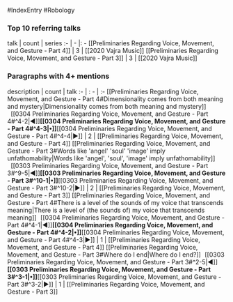 #IndexEntry #Robology

### Top 10 referring talks
talk | count | series
:- | - |: -
[[Preliminaries Regarding Voice, Movement, and Gesture - Part 4]] | 3 | [[2020 Vajra Music]]
[[Preliminaries Regarding Voice, Movement, and Gesture - Part 3]] | 3 | [[2020 Vajra Music]]

### Paragraphs with 4+ mentions
description | count | talk
:- | : - | :-
[[Preliminaries Regarding Voice, Movement, and Gesture - Part 4#Dimensionality comes from both meaning and mystery\|Dimensionality comes from both meaning and mystery]] &nbsp;&nbsp;[[0304 Preliminaries Regarding Voice, Movement, and Gesture - Part 4#^4-2\|◀]]**[[0304 Preliminaries Regarding Voice, Movement, and Gesture - Part 4#^4-3\|•]]**[[0304 Preliminaries Regarding Voice, Movement, and Gesture - Part 4#^4-4\|▶]] | 2 | [[Preliminaries Regarding Voice, Movement, and Gesture - Part 4]]
[[Preliminaries Regarding Voice, Movement, and Gesture - Part 3#Words like 'angel' 'soul' 'image' imply unfathomability\|Words like 'angel', 'soul', 'image' imply unfathomability]] &nbsp;&nbsp;[[0303 Preliminaries Regarding Voice, Movement, and Gesture - Part 3#^9-5\|◀]]**[[0303 Preliminaries Regarding Voice, Movement, and Gesture - Part 3#^10-1\|•]]**[[0303 Preliminaries Regarding Voice, Movement, and Gesture - Part 3#^10-2\|▶]] | 2 | [[Preliminaries Regarding Voice, Movement, and Gesture - Part 3]]
[[Preliminaries Regarding Voice, Movement, and Gesture - Part 4#There is a level of the sounds of my voice that transcends meaning\|There is a level of (the sounds of) my voice that transcends meaning]] &nbsp;&nbsp;[[0304 Preliminaries Regarding Voice, Movement, and Gesture - Part 4#^4-1\|◀]]**[[0304 Preliminaries Regarding Voice, Movement, and Gesture - Part 4#^4-2\|•]]**[[0304 Preliminaries Regarding Voice, Movement, and Gesture - Part 4#^4-3\|▶]] | 1 | [[Preliminaries Regarding Voice, Movement, and Gesture - Part 4]]
[[Preliminaries Regarding Voice, Movement, and Gesture - Part 3#Where do I end\|Where do I end?]] &nbsp;&nbsp;[[0303 Preliminaries Regarding Voice, Movement, and Gesture - Part 3#^2-5\|◀]]**[[0303 Preliminaries Regarding Voice, Movement, and Gesture - Part 3#^3-1\|•]]**[[0303 Preliminaries Regarding Voice, Movement, and Gesture - Part 3#^3-2\|▶]] | 1 | [[Preliminaries Regarding Voice, Movement, and Gesture - Part 3]]

